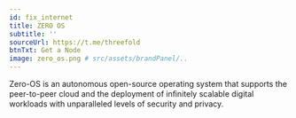 ```yaml
---
id: fix_internet
title: ZERO OS
subtitle: ''
sourceUrl: https://t.me/threefold
btnTxt: Get a Node
image: zero_os.png # src/assets/brandPanel/..
---
```


Zero-OS is an autonomous open-source operating system that supports the peer-to-peer cloud and the deployment of inﬁnitely scalable digital workloads with unparalleled levels of security and privacy. 